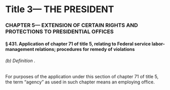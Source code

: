 
# Title 3— THE PRESIDENT
### CHAPTER 5— EXTENSION OF CERTAIN RIGHTS AND PROTECTIONS TO PRESIDENTIAL OFFICES
#### § 431. Application of chapter 71 of title 5, relating to Federal service labor-management relations; procedures for remedy of violations
###### (b) Definition .

For purposes of the application under this section of chapter 71 of title 5, the term “agency” as used in such chapter means an employing office.

